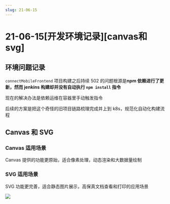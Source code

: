 ```yaml
---
slug: 21-06-15
---
```


# 21-06-15[开发环境记录][canvas和svg]

## 环境问题记录

`connectMobileFrontend` 项目构建之后持续 502 的问题根源是**npm 依赖进行了更新，然而 jenkins 构建却并没有自动执行 `npm install` 指令**

现在的解决办法是依赖运维在容器里手动触发指令

后续的方案是把这个奇怪的旧项目链路梳理完成并上到 k8s，规范化自动化构建流程

## Canvas 和 SVG

### Canvas 适用场景

Canvas 提供的功能更原始，适合像素处理，动态渲染和大数据量绘制

### SVG 适用场景

SVG 功能更完善，适合静态图片展示，高保真文档查看和打印的应用场景

![](https://pic4.zhimg.com/80/9b0e2025971c2ee23154f7331ac59426_720w.jpg?source=1940ef5c)

